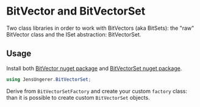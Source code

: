 # BitVector and BitVectorSet
Two class libraries in order to work with BitVectors (aka BitSets): the "raw" BitVector class and the ISet abstraction: BitVectorSet.

## Usage
Install both [BitVector nuget package](https://www.nuget.org/packages/JensUngerer.BitVector/1.0.1) and [BitVectorSet nuget package](https://www.nuget.org/packages/JensUngerer.BitVectorSet/1.0.1).

```C#
using JensUngerer.BitVectorSet;
```

Derive from ``BitVectorSetFactory`` and create your custom ``factory`` class: than it is possible to create custom ``BitVectorSet`` objects.